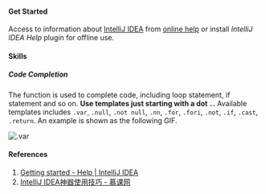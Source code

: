 #### Get Started

Access to information about [IntelliJ IDEA](https://www.jetbrains.com/idea/) from [online help](https://www.jetbrains.com/help/idea/getting-started.html) or install *IntelliJ IDEA Help* plugin for offline use.

#### Skills

##### Code Completion

The function is used to complete code, including loop statement, if statement and so on. **Use templates just starting with a dot `.`.** Available templates includes `.var`, `.null`, `.not null`, `.nn`, `.for`, `.fori`, `.not`, `.if`, `.cast`, `.return`. An example is shown as the following GIF.

![.var](\img\idea-var.png)

#### References

1. [Getting started - Help | IntelliJ IDEA](https://www.jetbrains.com/help/idea/getting-started.html)
2. [IntelliJ IDEA神器使用技巧 - 慕课网](https://www.imooc.com/learn/924)
